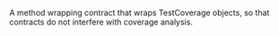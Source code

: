 A method wrapping contract that wraps TestCoverage objects, so that contracts do not interfere with coverage analysis.